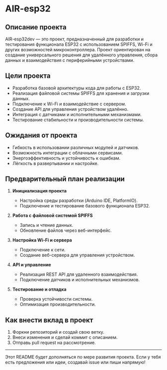 # AIR-esp32

## Описание проекта
AIR-esp32dev — это проект, предназначенный для разработки и тестирования функционала ESP32 с использованием SPIFFS, Wi-Fi и других возможностей микроконтроллера. Проект ориентирован на создание универсального решения для удалённого управления, сбора данных и взаимодействия с периферийными устройствами.

## Цели проекта
- Разработка базовой архитектуры кода для работы с ESP32.
- Реализация файловой системы SPIFFS для хранения и загрузки данных.
- Подключение к Wi-Fi и взаимодействие с сервером.
- Создание API для управления устройством удалённо.
- Интеграция с датчиками и исполнительными механизмами.
- Тестирование стабильности и производительности системы.

## Ожидания от проекта
- Гибкость в использовании различных модулей и датчиков.
- Возможность интеграции с облачными сервисами.
- Энергоэффективность и устойчивость к ошибкам.
- Лёгкость в развертывании и настройке.

## Предварительный план реализации
1. **Инициализация проекта**
   - Настройка среды разработки (Arduino IDE, PlatformIO).
   - Подключение и тестирование базового функционала ESP32.

2. **Работа с файловой системой SPIFFS**
   - Запись и чтение данных.
   - Обновление файлов через веб-интерфейс.

3. **Настройка Wi-Fi и сервера**
   - Подключение к сети.
   - Создание веб-сервера для управления устройством.

4. **API и управление**
   - Реализация REST API для удаленного взаимодействия.
   - Подключение датчиков и исполнительных механизмов.

5. **Тестирование и отладка**
   - Проверка устойчивости системы.
   - Оптимизация производительности.

## Как внести вклад в проект
1. Форкни репозиторий и создай свою ветку.
2. Внеси изменения и сделай коммит с описанием.
3. Отправь pull request на рассмотрение.

---

Этот README будет дополняться по мере развития проекта. Если у тебя есть предложения или идеи, создавай issue или пиши напрямую!

